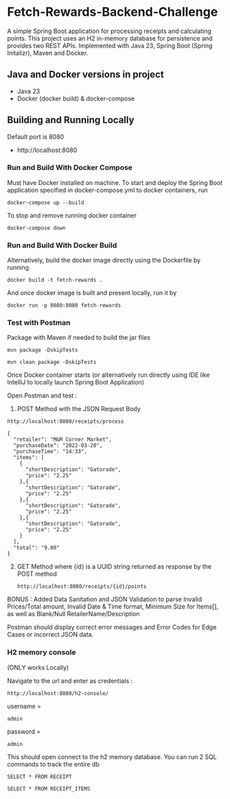 # Fetch-Rewards-Backend-Challenge

A simple Spring Boot application for processing receipts and calculating points. This project uses an H2 in-memory database for persistence and provides two REST APIs.
Implemented with Java 23, Spring Boot (Spring Initalizr), Maven and Docker.


## Java and Docker versions in project

* Java 23
* Docker (docker build) & docker-compose

## Building and Running Locally

Default port is 8080

* http://localhost:8080


### Run and Build With Docker Compose

Must have Docker installed on machine. To start and deploy the Spring Boot application specified in docker-compose.yml to docker containers, run

```
docker-compose up --build
```
To stop and remove running docker container

```
docker-compose down
```
### Run and Build With Docker Build

Alternatively, build the docker image directly using the Dockerfile by running

```
docker build -t fetch-rewards .
```
And once docker image is built and present locally, run it by 
```
docker run -p 8080:8080 fetch-rewards
```



### Test with Postman

Package with Maven if needed to build the jar files
```
mvn package -DskipTests
```
```
mvn clean package -DskipTests
```

Once Docker container starts (or alternatively run directly using IDE like IntelliJ to locally launch Spring Boot Application)

Open Postman and test :
1. POST Method with the JSON Request Body
```
http://localhost:8080/receipts/process
```
```
{
  "retailer": "M&M Corner Market",
  "purchaseDate": "2022-03-20",
  "purchaseTime": "14:33",
  "items": [
    {
      "shortDescription": "Gatorade",
      "price": "2.25"
    },{
      "shortDescription": "Gatorade",
      "price": "2.25"
    },{
      "shortDescription": "Gatorade",
      "price": "2.25"
    },{
      "shortDescription": "Gatorade",
      "price": "2.25"
    }
  ],
  "total": "9.00"
}
```
2. GET Method where {id} is a UUID string returned as response by the POST method
   ```
   http://localhost:8080/receipts/{id}/points
   ```

BONUS : Added Data Sanitation and JSON Validation to parse Invalid Prices/Total amount, Invalid Date & Time format, Minimum Size for Items[], as well as Blank/Null RetailerName/Description

Postman should display correct error messages and Error Codes for Edge Cases or incorrect JSON data.

### H2 memory console

(ONLY works Locally)

Navigate to the url and enter as credentials :

```
http://localhost:8080/h2-console/
```

username = 
```
admin
```
password = 
```
admin
```

This should open connect to the h2 memory database. You can run 2 SQL commands to track the entire db
```
SELECT * FROM RECEIPT
```
```
SELECT * FROM RECEIPT_ITEMS
```
